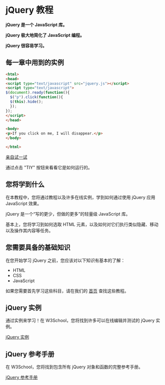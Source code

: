 # jQuery 教程

**jQuery 是一个 JavaScript 库。**

**jQuery 极大地简化了 JavaScript 编程。**

**jQuery 很容易学习。**

## 每一章中用到的实例

```html
<html>
<head>
<script type="text/javascript" src="jquery.js"></script>
<script type="text/javascript">
$(document).ready(function(){
  $("p").click(function(){
  $(this).hide();
  });
});
</script>
</head>

<body>
<p>If you click on me, I will disappear.</p>
</body>

</html> 
```

[亲自试一试](https://www.w3school.com.cn/tiy/t.asp?f=jquery_hide)

通过点击 "TIY" 按钮来看看它是如何运行的。

## 您将学到什么

在本教程中，您将通过教程以及许多在线实例，学到如何通过使用 jQuery 应用 JavaScript 效果。

jQuery 是一个“写的更少，但做的更多”的轻量级 JavaScript 库。

基本上，您将学习到如何选取 HTML 元素，以及如何对它们执行类似隐藏、移动以及操作其内容等任务。

## 您需要具备的基础知识

在您开始学习 jQuery 之前，您应该对以下知识有基本的了解：

- HTML
- CSS
- JavaScript

如果您需要首先学习这些科目，请在我们的 [首页](https://www.w3school.com.cn/index.html) 查找这些教程。

## jQuery 实例

通过实例来学习！在 W3School，您将找到许多可以在线编辑并测试的 jQuery 实例。

[jQuery 实例](https://www.w3school.com.cn/jquery/jquery_examples.asp)

## jQuery 参考手册

在 W3School，您将找到包含所有 jQuery 对象和函数的完整参考手册。

[jQuery 参考手册](https://www.w3school.com.cn/jquery/jquery_reference.asp)